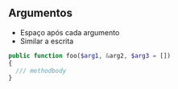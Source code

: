 ## Argumentos
+ Espaço após cada argumento  
+ Similar a escrita

```php
public function foo($arg1, &arg2, $arg3 = [])
{
  /// methodbody
}
```
